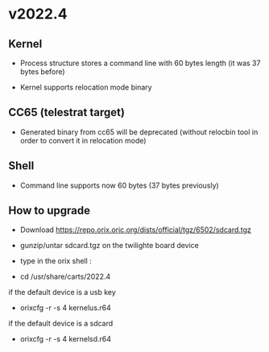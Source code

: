 # v2022.4

## Kernel

* Process structure stores a command line with 60 bytes length (it was 37 bytes before)

* Kernel supports relocation mode binary

## CC65 (telestrat target)

* Generated binary from cc65 will be deprecated (without relocbin tool in order to convert it in relocation mode)

## Shell

* Command line supports now 60 bytes (37 bytes previously)

## How to upgrade

* Download https://repo.orix.oric.org/dists/official/tgz/6502/sdcard.tgz

* gunzip/untar sdcard.tgz on the twilighte board device
* type in the orix shell :
 - cd /usr/share/carts/2022.4

if the default device is a usb key

 - orixcfg -r -s 4 kernelus.r64

if the default device is a sdcard

 - orixcfg -r -s 4 kernelsd.r64


